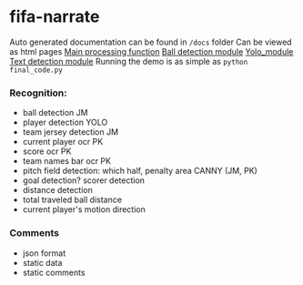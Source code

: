 # fifa-narrate
Auto generated documentation can be found in `/docs` folder
Can be viewed as html pages
[Main processing function](docs/final_code.html)
[Ball detection module](docs/ball_detect.html)
[Yolo_module](docs/yolo.html)
[Text detection module](docs/text_detection.html)
Running the demo is as simple as 
`python final_code.py`


### Recognition:
* ball detection JM
* player detection YOLO
* team jersey detection JM
* current player ocr PK
* score ocr PK
* team names bar ocr PK
* pitch field detection: which half, penalty area CANNY (JM, PK)
* goal detection? scorer detection
* distance detection 
* total traveled ball distance 
* current player's motion direction 

### Comments
* json format 
* static data
* static comments
